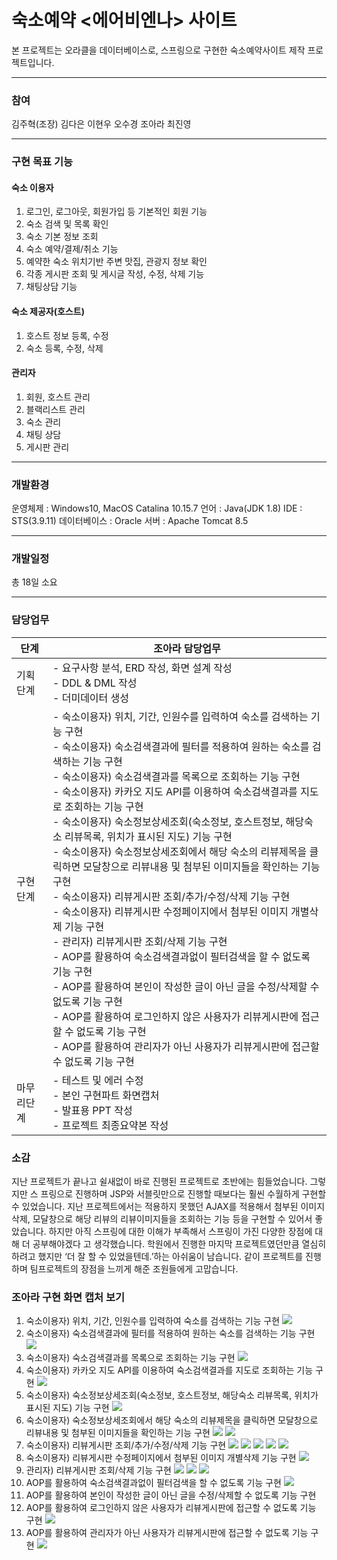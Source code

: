 # 숙소예약 <에어비엔나> 사이트

본 프로젝트는 오라클을 데이터베이스로, 스프링으로 구현한 숙소예약사이트 제작 프로젝트입니다.

---

### 참여
김주혁(조장) 김다은 이현우 오수경 조아라 최진영

---

### 구현 목표 기능
#### 숙소 이용자
1. 로그인, 로그아웃, 회원가입 등 기본적인 회원 기능
2. 숙소 검색 및 목록 확인
3. 숙소 기본 정보 조회
4. 숙소 예약/결제/취소 기능
5. 예약한 숙소 위치기반 주변 맛집, 관광지 정보 확인
6. 각종 게시판 조회 및 게시글 작성, 수정, 삭제 기능
7. 채팅상담 기능

#### 숙소 제공자(호스트)
1. 호스트 정보 등록, 수정
2. 숙소 등록, 수정, 삭제

#### 관리자
1. 회원, 호스트 관리
2. 블랙리스트 관리
3. 숙소 관리
4. 채팅 상담
5. 게시판 관리

---

### 개발환경
운영체제 : Windows10, MacOS Catalina 10.15.7
언어 : Java(JDK 1.8)
IDE : STS(3.9.11)
데이터베이스 : Oracle
서버 : Apache Tomcat 8.5

---

### 개발일정
총 18일 소요

---

### 담당업무
| 단계       | 조아라 담당업무                                              |
| ---------- | ------------------------------------------------------------ |
| 기획단계   | - 요구사항 분석, ERD 작성, 화면 설계 작성<br />- DDL & DML 작성<br />- 더미데이터 생성 |
| 구현단계   | - 숙소이용자) 위치, 기간, 인원수를 입력하여 숙소를 검색하는 기능 구현<br />- 숙소이용자) 숙소검색결과에 필터를 적용하여 원하는 숙소를 검색하는 기능 구현<br />- 숙소이용자) 숙소검색결과를 목록으로 조회하는 기능 구현<br />- 숙소이용자) 카카오 지도 API를 이용하여 숙소검색결과를 지도로 조회하는 기능 구현<br />- 숙소이용자) 숙소정보상세조회(숙소정보, 호스트정보, 해당숙소 리뷰목록, 위치가 표시된 지도) 기능 구현<br />- 숙소이용자) 숙소정보상세조회에서 해당 숙소의 리뷰제목을 클릭하면 모달창으로 리뷰내용 및 첨부된 이미지들을 확인하는 기능 구현<br />- 숙소이용자) 리뷰게시판 조회/추가/수정/삭제 기능 구현<br />- 숙소이용자) 리뷰게시판 수정페이지에서 첨부된 이미지 개별삭제 기능 구현<br />- 관리자) 리뷰게시판 조회/삭제 기능 구현<br />- AOP를 활용하여 숙소검색결과없이 필터검색을 할 수 없도록 기능 구현<br />- AOP를 활용하여 본인이 작성한 글이 아닌 글을 수정/삭제할 수 없도록 기능 구현<br />- AOP를 활용하여 로그인하지 않은 사용자가 리뷰게시판에 접근할 수 없도록 기능 구현<br />- AOP를 활용하여 관리자가 아닌 사용자가 리뷰게시판에 접근할 수 없도록 기능 구현 |
| 마무리단계 | - 테스트 및 에러 수정<br />- 본인 구현파트 화면캡처<br />- 발표용 PPT 작성<br />- 프로젝트 최종요약본 작성 |

### 소감
지난 프로젝트가 끝나고 쉴새없이 바로 진행된 프로젝트로 초반에는 힘들었습니다. 그렇지만 스
프링으로 진행하며 JSP와 서블릿만으로 진행할 때보다는 훨씬 수월하게 구현할 수 있었습니다.
지난 프로젝트에서는 적용하지 못했던 AJAX를 적용해서 첨부된 이미지 삭제, 모달창으로 해당
리뷰의 리뷰이미지들을 조회하는 기능 등을 구현할 수 있어서 좋았습니다.
하지만 아직 스프링에 대한 이해가 부족해서 스프링이 가진 다양한 장점에 대해 더 공부해야겠다
고 생각했습니다.
학원에서 진행한 마지막 프로젝트였던만큼 열심히 하려고 했지만 ‘더 잘 할 수 있었을텐데.’하는
아쉬움이 남습니다.
같이 프로젝트를 진행하며 팀프로젝트의 장점을 느끼게 해준 조원들에게 고맙습니다.

### 조아라 구현 화면 캡처 보기
1. 숙소이용자) 위치, 기간, 인원수를 입력하여 숙소를 검색하는 기능 구현
![](https://github.com/arajo-hub/AirBnNaProject/blob/dev/%5B08%5D%ED%99%94%EB%A9%B4%EC%BA%A1%EC%B2%98/%EC%82%AC%EC%9A%A9%EC%9E%90/%EC%88%99%EC%86%8C%EA%B2%80%EC%83%89%20%EB%B0%8F%20%EC%A1%B0%ED%9A%8C/%EC%88%99%EC%86%8C%EA%B2%80%EC%83%89-%EB%AA%A9%EB%A1%9D%EC%9C%BC%EB%A1%9C%EB%B3%B4%EA%B8%B0.png)
2. 숙소이용자) 숙소검색결과에 필터를 적용하여 원하는 숙소를 검색하는 기능 구현
![](https://github.com/arajo-hub/AirBnNaProject/blob/dev/%5B08%5D%ED%99%94%EB%A9%B4%EC%BA%A1%EC%B2%98/%EC%82%AC%EC%9A%A9%EC%9E%90/%EC%88%99%EC%86%8C%EA%B2%80%EC%83%89%20%EB%B0%8F%20%EC%A1%B0%ED%9A%8C/%EC%88%99%EC%86%8C%EA%B2%80%EC%83%89%20%ED%95%84%ED%84%B0%EC%A0%81%EC%9A%A9.png)
3. 숙소이용자) 숙소검색결과를 목록으로 조회하는 기능 구현
![](https://github.com/arajo-hub/AirBnNaProject/blob/dev/%5B08%5D%ED%99%94%EB%A9%B4%EC%BA%A1%EC%B2%98/%EC%82%AC%EC%9A%A9%EC%9E%90/%EC%88%99%EC%86%8C%EA%B2%80%EC%83%89%20%EB%B0%8F%20%EC%A1%B0%ED%9A%8C/%EC%88%99%EC%86%8C%EA%B2%80%EC%83%89-%EB%AA%A9%EB%A1%9D%EC%9C%BC%EB%A1%9C%EB%B3%B4%EA%B8%B0.png)
4. 숙소이용자) 카카오 지도 API를 이용하여 숙소검색결과를 지도로 조회하는 기능 구현
![](https://github.com/arajo-hub/AirBnNaProject/blob/dev/%5B08%5D%ED%99%94%EB%A9%B4%EC%BA%A1%EC%B2%98/%EC%82%AC%EC%9A%A9%EC%9E%90/%EC%88%99%EC%86%8C%EA%B2%80%EC%83%89%20%EB%B0%8F%20%EC%A1%B0%ED%9A%8C/%EC%88%99%EC%86%8C%EA%B2%80%EC%83%89-%EC%A7%80%EB%8F%84%EB%A1%9C%EB%B3%B4%EA%B8%B0.png)
5. 숙소이용자) 숙소정보상세조회(숙소정보, 호스트정보, 해당숙소 리뷰목록, 위치가 표시된 지도) 기능 구현
![](https://github.com/arajo-hub/AirBnNaProject/blob/dev/%5B08%5D%ED%99%94%EB%A9%B4%EC%BA%A1%EC%B2%98/%EC%82%AC%EC%9A%A9%EC%9E%90/%EC%88%99%EC%86%8C%EA%B2%80%EC%83%89%20%EB%B0%8F%20%EC%A1%B0%ED%9A%8C/%EC%88%99%EC%86%8C%EC%83%81%EC%84%B8%EC%A1%B0%ED%9A%8C.png)
6. 숙소이용자) 숙소정보상세조회에서 해당 숙소의 리뷰제목을 클릭하면 모달창으로 리뷰내용 및 첨부된 이미지들을 확인하는 기능 구현
![](https://github.com/arajo-hub/AirBnNaProject/blob/dev/%5B08%5D%ED%99%94%EB%A9%B4%EC%BA%A1%EC%B2%98/%EC%82%AC%EC%9A%A9%EC%9E%90/%EC%88%99%EC%86%8C%EA%B2%80%EC%83%89%20%EB%B0%8F%20%EC%A1%B0%ED%9A%8C/%EC%88%99%EC%86%8C%EC%83%81%EC%84%B8%EC%A1%B0%ED%9A%8C-%EB%A6%AC%EB%B7%B0%EC%A1%B0%ED%9A%8C1.png)
![](https://github.com/arajo-hub/AirBnNaProject/blob/dev/%5B08%5D%ED%99%94%EB%A9%B4%EC%BA%A1%EC%B2%98/%EC%82%AC%EC%9A%A9%EC%9E%90/%EC%88%99%EC%86%8C%EA%B2%80%EC%83%89%20%EB%B0%8F%20%EC%A1%B0%ED%9A%8C/%EC%88%99%EC%86%8C%EC%83%81%EC%84%B8%EC%A1%B0%ED%9A%8C-%EB%A6%AC%EB%B7%B0%EC%A1%B0%ED%9A%8C2.png)
7. 숙소이용자) 리뷰게시판 조회/추가/수정/삭제 기능 구현
![](https://github.com/arajo-hub/AirBnNaProject/blob/dev/%5B08%5D%ED%99%94%EB%A9%B4%EC%BA%A1%EC%B2%98/%EC%82%AC%EC%9A%A9%EC%9E%90/%EA%B2%8C%EC%8B%9C%ED%8C%90/%EB%A6%AC%EB%B7%B0%EA%B2%8C%EC%8B%9C%ED%8C%90/%EB%A6%AC%EB%B7%B0%20%EB%AA%A9%EB%A1%9D%EC%A1%B0%ED%9A%8C.png)
![](https://github.com/arajo-hub/AirBnNaProject/blob/dev/%5B08%5D%ED%99%94%EB%A9%B4%EC%BA%A1%EC%B2%98/%EC%82%AC%EC%9A%A9%EC%9E%90/%EA%B2%8C%EC%8B%9C%ED%8C%90/%EB%A6%AC%EB%B7%B0%EA%B2%8C%EC%8B%9C%ED%8C%90/%EB%A6%AC%EB%B7%B0%20%EC%83%81%EC%84%B8%EC%A1%B0%ED%9A%8C.png)
![](https://github.com/arajo-hub/AirBnNaProject/blob/dev/%5B08%5D%ED%99%94%EB%A9%B4%EC%BA%A1%EC%B2%98/%EC%82%AC%EC%9A%A9%EC%9E%90/%EA%B2%8C%EC%8B%9C%ED%8C%90/%EB%A6%AC%EB%B7%B0%EA%B2%8C%EC%8B%9C%ED%8C%90/%EB%A6%AC%EB%B7%B0%20%EC%B6%94%EA%B0%80.png)
![](https://github.com/arajo-hub/AirBnNaProject/blob/dev/%5B08%5D%ED%99%94%EB%A9%B4%EC%BA%A1%EC%B2%98/%EC%82%AC%EC%9A%A9%EC%9E%90/%EA%B2%8C%EC%8B%9C%ED%8C%90/%EB%A6%AC%EB%B7%B0%EA%B2%8C%EC%8B%9C%ED%8C%90/%EB%A6%AC%EB%B7%B0%20%EC%88%98%EC%A0%95.png)
![](https://github.com/arajo-hub/AirBnNaProject/blob/dev/%5B08%5D%ED%99%94%EB%A9%B4%EC%BA%A1%EC%B2%98/%EC%82%AC%EC%9A%A9%EC%9E%90/%EA%B2%8C%EC%8B%9C%ED%8C%90/%EB%A6%AC%EB%B7%B0%EA%B2%8C%EC%8B%9C%ED%8C%90/%EB%A6%AC%EB%B7%B0%20%EC%82%AD%EC%A0%9C%ED%99%95%EC%9D%B8%EB%AA%A8%EB%8B%AC.png)
8. 숙소이용자) 리뷰게시판 수정페이지에서 첨부된 이미지 개별삭제 기능 구현
![](https://github.com/arajo-hub/AirBnNaProject/blob/dev/%5B08%5D%ED%99%94%EB%A9%B4%EC%BA%A1%EC%B2%98/%EC%82%AC%EC%9A%A9%EC%9E%90/%EA%B2%8C%EC%8B%9C%ED%8C%90/%EB%A6%AC%EB%B7%B0%EA%B2%8C%EC%8B%9C%ED%8C%90/%EB%A6%AC%EB%B7%B0%20%EC%88%98%EC%A0%95.png)
9. 관리자) 리뷰게시판 조회/삭제 기능 구현
![](https://github.com/arajo-hub/AirBnNaProject/blob/dev/%5B08%5D%ED%99%94%EB%A9%B4%EC%BA%A1%EC%B2%98/%EA%B4%80%EB%A6%AC%EC%9E%90/%EA%B2%8C%EC%8B%9C%ED%8C%90/%EB%A6%AC%EB%B7%B0%EA%B2%8C%EC%8B%9C%ED%8C%90/%EB%A6%AC%EB%B7%B0%20%EB%AA%A9%EB%A1%9D%EC%A1%B0%ED%9A%8C.png)
![](https://github.com/arajo-hub/AirBnNaProject/blob/dev/%5B08%5D%ED%99%94%EB%A9%B4%EC%BA%A1%EC%B2%98/%EA%B4%80%EB%A6%AC%EC%9E%90/%EA%B2%8C%EC%8B%9C%ED%8C%90/%EB%A6%AC%EB%B7%B0%EA%B2%8C%EC%8B%9C%ED%8C%90/%EB%A6%AC%EB%B7%B0%20%EC%83%81%EC%84%B8%EC%A1%B0%ED%9A%8C.png)
![](https://github.com/arajo-hub/AirBnNaProject/blob/dev/%5B08%5D%ED%99%94%EB%A9%B4%EC%BA%A1%EC%B2%98/%EA%B4%80%EB%A6%AC%EC%9E%90/%EA%B2%8C%EC%8B%9C%ED%8C%90/%EB%A6%AC%EB%B7%B0%EA%B2%8C%EC%8B%9C%ED%8C%90/%EB%A6%AC%EB%B7%B0%20%EC%83%81%EC%84%B8%EC%A1%B0%ED%9A%8C.png)
10. AOP를 활용하여 숙소검색결과없이 필터검색을 할 수 없도록 기능 구현
![](https://github.com/arajo-hub/AirBnNaProject/blob/dev/%5B08%5D%ED%99%94%EB%A9%B4%EC%BA%A1%EC%B2%98/%EC%82%AC%EC%9A%A9%EC%9E%90/%EC%88%99%EC%86%8C%EA%B2%80%EC%83%89%20%EB%B0%8F%20%EC%A1%B0%ED%9A%8C/%ED%95%84%ED%84%B0%EA%B2%80%EC%83%89URL%EB%A1%9C%20%EB%B0%94%EB%A1%9C%20%EC%A0%91%EA%B7%BC%EC%8B%9C%20alert%EB%A9%94%EC%8B%9C%EC%A7%80.png)
11. AOP를 활용하여 본인이 작성한 글이 아닌 글을 수정/삭제할 수 없도록 기능 구현
12. AOP를 활용하여 로그인하지 않은 사용자가 리뷰게시판에 접근할 수 없도록 기능 구현
![](https://github.com/arajo-hub/AirBnNaProject/blob/dev/%5B08%5D%ED%99%94%EB%A9%B4%EC%BA%A1%EC%B2%98/%EC%82%AC%EC%9A%A9%EC%9E%90/%EA%B2%8C%EC%8B%9C%ED%8C%90/%EB%A6%AC%EB%B7%B0%EA%B2%8C%EC%8B%9C%ED%8C%90/%EB%A1%9C%EA%B7%B8%EC%9D%B8%20%EC%95%88%20%ED%95%98%EA%B3%A0%20%EB%A6%AC%EB%B7%B0%EA%B2%8C%EC%8B%9C%ED%8C%90%20%EC%A0%91%EA%B7%BC%EC%8B%9C%20alert%EB%A9%94%EC%8B%9C%EC%A7%80.png)
13. AOP를 활용하여 관리자가 아닌 사용자가 리뷰게시판에 접근할 수 없도록 기능 구현
![](https://github.com/arajo-hub/AirBnNaProject/blob/dev/%5B08%5D%ED%99%94%EB%A9%B4%EC%BA%A1%EC%B2%98/%EA%B4%80%EB%A6%AC%EC%9E%90/%EA%B2%8C%EC%8B%9C%ED%8C%90/%EB%A6%AC%EB%B7%B0%EA%B2%8C%EC%8B%9C%ED%8C%90/%EA%B4%80%EB%A6%AC%EC%9E%90%EC%95%84%EB%8B%8C%20%EC%82%AC%EB%9E%8C%EC%9D%B4%20%EC%A0%91%EA%B7%BC%EC%8B%9C%20alert%EB%A9%94%EC%8B%9C%EC%A7%80.png)
